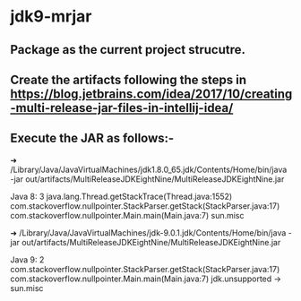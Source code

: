 # jdk9-mrjar

## Package as the current project strucutre.

## Create the artifacts following the steps in https://blog.jetbrains.com/idea/2017/10/creating-multi-release-jar-files-in-intellij-idea/

## Execute the JAR as follows:-
➜  /Library/Java/JavaVirtualMachines/jdk1.8.0_65.jdk/Contents/Home/bin/java -jar out/artifacts/MultiReleaseJDKEightNine/MultiReleaseJDKEightNine.jar

Java 8: 3
java.lang.Thread.getStackTrace(Thread.java:1552)
com.stackoverflow.nullpointer.StackParser.getStack(StackParser.java:17)
com.stackoverflow.nullpointer.Main.main(Main.java:7)
sun.misc


➜  /Library/Java/JavaVirtualMachines/jdk-9.0.1.jdk/Contents/Home/bin/java -jar out/artifacts/MultiReleaseJDKEightNine/MultiReleaseJDKEightNine.jar  

Java 9: 2
com.stackoverflow.nullpointer.StackParser.getStack(StackParser.java:17)
com.stackoverflow.nullpointer.Main.main(Main.java:7)
jdk.unsupported -> sun.misc
